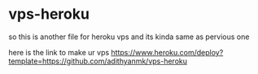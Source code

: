 # vps-heroku
so this is another file for heroku vps and its kinda same as pervious one

here is the link to make ur vps
https://www.heroku.com/deploy?template=https://github.com/adithyanmk/vps-heroku

